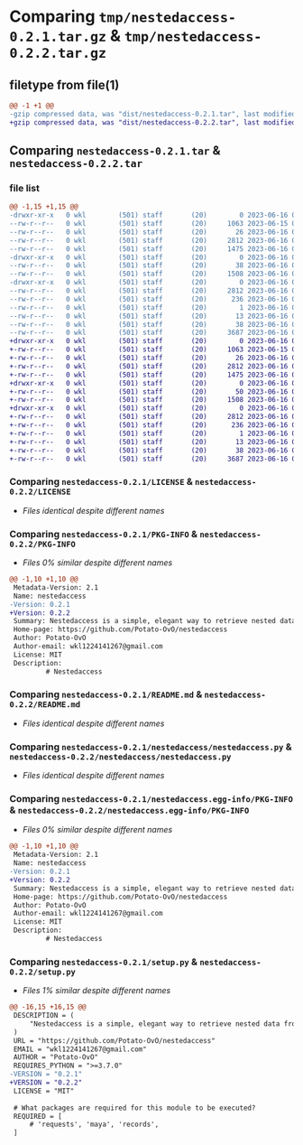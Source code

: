 # Comparing `tmp/nestedaccess-0.2.1.tar.gz` & `tmp/nestedaccess-0.2.2.tar.gz`

## filetype from file(1)

```diff
@@ -1 +1 @@
-gzip compressed data, was "dist/nestedaccess-0.2.1.tar", last modified: Fri Jun 16 06:19:03 2023, max compression
+gzip compressed data, was "dist/nestedaccess-0.2.2.tar", last modified: Fri Jun 16 06:22:04 2023, max compression
```

## Comparing `nestedaccess-0.2.1.tar` & `nestedaccess-0.2.2.tar`

### file list

```diff
@@ -1,15 +1,15 @@
-drwxr-xr-x   0 wkl        (501) staff       (20)        0 2023-06-16 06:19:03.082904 nestedaccess-0.2.1/
--rw-r--r--   0 wkl        (501) staff       (20)     1063 2023-06-15 09:54:02.000000 nestedaccess-0.2.1/LICENSE
--rw-r--r--   0 wkl        (501) staff       (20)       26 2023-06-16 02:46:32.000000 nestedaccess-0.2.1/MANIFEST.in
--rw-r--r--   0 wkl        (501) staff       (20)     2812 2023-06-16 06:19:03.082655 nestedaccess-0.2.1/PKG-INFO
--rw-r--r--   0 wkl        (501) staff       (20)     1475 2023-06-16 05:13:48.000000 nestedaccess-0.2.1/README.md
-drwxr-xr-x   0 wkl        (501) staff       (20)        0 2023-06-16 06:19:03.080993 nestedaccess-0.2.1/nestedaccess/
--rw-r--r--   0 wkl        (501) staff       (20)       38 2023-06-16 06:15:26.000000 nestedaccess-0.2.1/nestedaccess/__init__.py
--rw-r--r--   0 wkl        (501) staff       (20)     1508 2023-06-16 01:51:10.000000 nestedaccess-0.2.1/nestedaccess/nestedaccess.py
-drwxr-xr-x   0 wkl        (501) staff       (20)        0 2023-06-16 06:19:03.082244 nestedaccess-0.2.1/nestedaccess.egg-info/
--rw-r--r--   0 wkl        (501) staff       (20)     2812 2023-06-16 06:19:03.000000 nestedaccess-0.2.1/nestedaccess.egg-info/PKG-INFO
--rw-r--r--   0 wkl        (501) staff       (20)      236 2023-06-16 06:19:03.000000 nestedaccess-0.2.1/nestedaccess.egg-info/SOURCES.txt
--rw-r--r--   0 wkl        (501) staff       (20)        1 2023-06-16 06:19:03.000000 nestedaccess-0.2.1/nestedaccess.egg-info/dependency_links.txt
--rw-r--r--   0 wkl        (501) staff       (20)       13 2023-06-16 06:19:03.000000 nestedaccess-0.2.1/nestedaccess.egg-info/top_level.txt
--rw-r--r--   0 wkl        (501) staff       (20)       38 2023-06-16 06:19:03.082992 nestedaccess-0.2.1/setup.cfg
--rw-r--r--   0 wkl        (501) staff       (20)     3687 2023-06-16 06:19:01.000000 nestedaccess-0.2.1/setup.py
+drwxr-xr-x   0 wkl        (501) staff       (20)        0 2023-06-16 06:22:04.387453 nestedaccess-0.2.2/
+-rw-r--r--   0 wkl        (501) staff       (20)     1063 2023-06-15 09:54:02.000000 nestedaccess-0.2.2/LICENSE
+-rw-r--r--   0 wkl        (501) staff       (20)       26 2023-06-16 02:46:32.000000 nestedaccess-0.2.2/MANIFEST.in
+-rw-r--r--   0 wkl        (501) staff       (20)     2812 2023-06-16 06:22:04.387188 nestedaccess-0.2.2/PKG-INFO
+-rw-r--r--   0 wkl        (501) staff       (20)     1475 2023-06-16 05:13:48.000000 nestedaccess-0.2.2/README.md
+drwxr-xr-x   0 wkl        (501) staff       (20)        0 2023-06-16 06:22:04.385615 nestedaccess-0.2.2/nestedaccess/
+-rw-r--r--   0 wkl        (501) staff       (20)       50 2023-06-16 06:21:47.000000 nestedaccess-0.2.2/nestedaccess/__init__.py
+-rw-r--r--   0 wkl        (501) staff       (20)     1508 2023-06-16 01:51:10.000000 nestedaccess-0.2.2/nestedaccess/nestedaccess.py
+drwxr-xr-x   0 wkl        (501) staff       (20)        0 2023-06-16 06:22:04.386743 nestedaccess-0.2.2/nestedaccess.egg-info/
+-rw-r--r--   0 wkl        (501) staff       (20)     2812 2023-06-16 06:22:04.000000 nestedaccess-0.2.2/nestedaccess.egg-info/PKG-INFO
+-rw-r--r--   0 wkl        (501) staff       (20)      236 2023-06-16 06:22:04.000000 nestedaccess-0.2.2/nestedaccess.egg-info/SOURCES.txt
+-rw-r--r--   0 wkl        (501) staff       (20)        1 2023-06-16 06:22:04.000000 nestedaccess-0.2.2/nestedaccess.egg-info/dependency_links.txt
+-rw-r--r--   0 wkl        (501) staff       (20)       13 2023-06-16 06:22:04.000000 nestedaccess-0.2.2/nestedaccess.egg-info/top_level.txt
+-rw-r--r--   0 wkl        (501) staff       (20)       38 2023-06-16 06:22:04.387551 nestedaccess-0.2.2/setup.cfg
+-rw-r--r--   0 wkl        (501) staff       (20)     3687 2023-06-16 06:21:54.000000 nestedaccess-0.2.2/setup.py
```

### Comparing `nestedaccess-0.2.1/LICENSE` & `nestedaccess-0.2.2/LICENSE`

 * *Files identical despite different names*

### Comparing `nestedaccess-0.2.1/PKG-INFO` & `nestedaccess-0.2.2/PKG-INFO`

 * *Files 0% similar despite different names*

```diff
@@ -1,10 +1,10 @@
 Metadata-Version: 2.1
 Name: nestedaccess
-Version: 0.2.1
+Version: 0.2.2
 Summary: Nestedaccess is a simple, elegant way to retrieve nested data from deep dictionaries or lists.
 Home-page: https://github.com/Potato-OvO/nestedaccess
 Author: Potato-OvO
 Author-email: wkl1224141267@gmail.com
 License: MIT
 Description: 
         # Nestedaccess
```

### Comparing `nestedaccess-0.2.1/README.md` & `nestedaccess-0.2.2/README.md`

 * *Files identical despite different names*

### Comparing `nestedaccess-0.2.1/nestedaccess/nestedaccess.py` & `nestedaccess-0.2.2/nestedaccess/nestedaccess.py`

 * *Files identical despite different names*

### Comparing `nestedaccess-0.2.1/nestedaccess.egg-info/PKG-INFO` & `nestedaccess-0.2.2/nestedaccess.egg-info/PKG-INFO`

 * *Files 0% similar despite different names*

```diff
@@ -1,10 +1,10 @@
 Metadata-Version: 2.1
 Name: nestedaccess
-Version: 0.2.1
+Version: 0.2.2
 Summary: Nestedaccess is a simple, elegant way to retrieve nested data from deep dictionaries or lists.
 Home-page: https://github.com/Potato-OvO/nestedaccess
 Author: Potato-OvO
 Author-email: wkl1224141267@gmail.com
 License: MIT
 Description: 
         # Nestedaccess
```

### Comparing `nestedaccess-0.2.1/setup.py` & `nestedaccess-0.2.2/setup.py`

 * *Files 1% similar despite different names*

```diff
@@ -16,15 +16,15 @@
 DESCRIPTION = (
     "Nestedaccess is a simple, elegant way to retrieve nested data from deep dictionaries or lists."
 )
 URL = "https://github.com/Potato-OvO/nestedaccess"
 EMAIL = "wkl1224141267@gmail.com"
 AUTHOR = "Potato-OvO"
 REQUIRES_PYTHON = ">=3.7.0"
-VERSION = "0.2.1"
+VERSION = "0.2.2"
 LICENSE = "MIT"
 
 # What packages are required for this module to be executed?
 REQUIRED = [
     # 'requests', 'maya', 'records',
 ]
```

